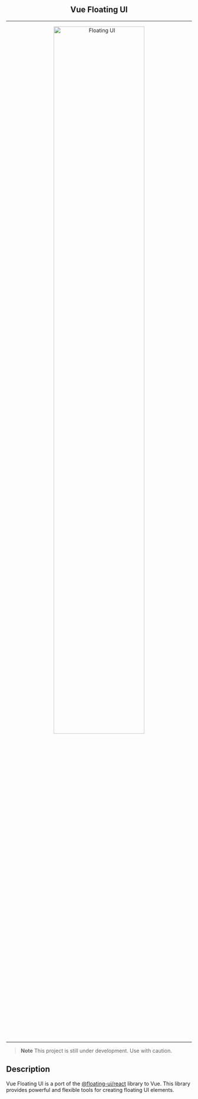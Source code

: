 <h2 align="center">Vue Floating UI</h2>

---

<p align="center">
  <img src="https://github.com/floating-ui/floating-ui/blob/master/website/assets/floating-ui-banner.png" alt="Floating UI" width="70%">
<p>

---

> **Note**
> This project is still under development. Use with caution.

## Description

Vue Floating UI is a port of the [@floating-ui/react](https://floating-ui.com/docs/react) library to Vue. This library provides powerful and flexible tools for creating floating UI elements.
